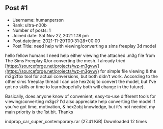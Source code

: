 ## Post #1
- Username: humanperson
- Rank: ultra-n00b
- Number of posts: 1
- Joined date: Sat Nov 27, 2021 1:18 pm
- Post datetime: 2021-11-29T00:31:28+00:00
- Post Title: need help with viewing/converting a sims freeplay 3d model

hello fellow humans
I need help either viewing the attached .m3g file from The Sims Freeplay &/or converting the mesh. I already tried [https://sourceforge.net/projects/wz-m3gvw/](https://sourceforge.net/projects/wz-m3gvw/) for simple file viewing & the m3g2fbx tool for actual conversions, but both didn't work. According to the other sims freeplay thread I can use hex2obj to convert the model, but I've got no skills or time to learn(hopefully both will change in the future).

Basically, does anyone know of convenient, easy-to-use different tools for viewing/converting m3gs?
I'd also appreciate help converting the model if you've got time, motivation, & hex2obj knowledge, but it's not needed, my main priority is the 1st bit.
Thanks 


 indprop_car_super_contemporary.rar
(27.41 KiB) Downloaded 12 times
